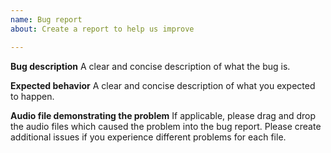 ```yaml
---
name: Bug report
about: Create a report to help us improve

---
```


**Bug description**
A clear and concise description of what the bug is.

**Expected behavior**
A clear and concise description of what you expected to happen.

**Audio file demonstrating the problem**
If applicable, please drag and drop the audio files which caused the problem into the bug report.
Please create additional issues if you experience different problems for each file.
